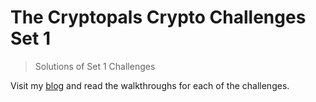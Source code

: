 # The Cryptopals Crypto Challenges Set 1
> Solutions of Set 1 Challenges

Visit my [blog](http://megacolorboy.esy.es) and read the walkthroughs for each of the challenges.
